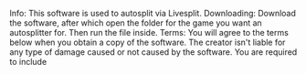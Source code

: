 Info:
This software is used to autosplit via Livesplit. 
Downloading:
Download the software, after which open the folder for the game you want an autosplitter for. Then run the file inside.
Terms:
You will agree to the terms below when you obtain a copy of the software. The creator isn't liable for any type of damage caused or not caused by the software. You are required to include
